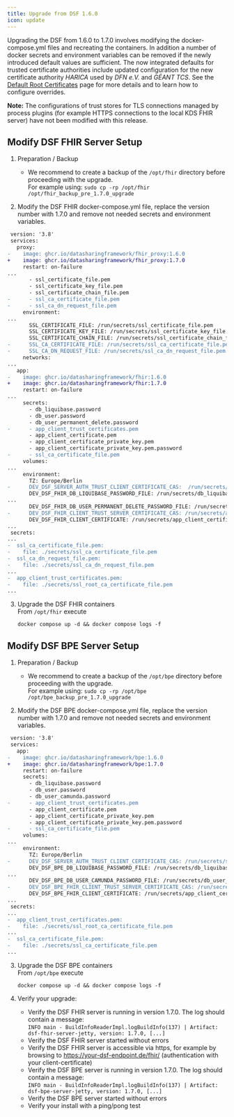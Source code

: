 ```yaml
---
title: Upgrade from DSF 1.6.0
icon: update
---
```


Upgrading the DSF from 1.6.0 to 1.7.0 involves modifying the docker-compose.yml files and recreating the containers. In addition a number of docker secrets and environment variables can be removed if the newly introduced default values are sufficient. The now integrated defaults for trusted certificate authorities include updated configuration for the new certificate authority _HARICA_ used by _DFN e.V._ and _GÉANT TCS_. See the [Default Root Certificates](root-certificates) page for more details and to learn how to configure overrides.

**Note:** The configurations of trust stores for TLS connections managed by process plugins (for example HTTPS connections to the local KDS FHIR server) have not been modified with this release.

## Modify DSF FHIR Server Setup
1. Preparation / Backup
    * We recommend to create a backup of the `/opt/fhir` directory before proceeding with the upgrade.  
    For example using: `sudo cp -rp /opt/fhir /opt/fhir_backup_pre_1.7.0_upgrade`

2. Modify the DSF FHIR docker-compose.yml file, replace the version number with 1.7.0 and remove not needed secrets and environment variables.
```diff
 version: '3.8'
 services:
   proxy:
-    image: ghcr.io/datasharingframework/fhir_proxy:1.6.0
+    image: ghcr.io/datasharingframework/fhir_proxy:1.7.0
     restart: on-failure
...
       - ssl_certificate_file.pem
       - ssl_certificate_key_file.pem
       - ssl_certificate_chain_file.pem
-      - ssl_ca_certificate_file.pem
-      - ssl_ca_dn_request_file.pem
     environment:
...
       SSL_CERTIFICATE_FILE: /run/secrets/ssl_certificate_file.pem
       SSL_CERTIFICATE_KEY_FILE: /run/secrets/ssl_certificate_key_file.pem
       SSL_CERTIFICATE_CHAIN_FILE: /run/secrets/ssl_certificate_chain_file.pem
-      SSL_CA_CERTIFICATE_FILE: /run/secrets/ssl_ca_certificate_file.pem
-      SSL_CA_DN_REQUEST_FILE: /run/secrets/ssl_ca_dn_request_file.pem
     networks:
...
   app:
-    image: ghcr.io/datasharingframework/fhir:1.6.0
+    image: ghcr.io/datasharingframework/fhir:1.7.0
     restart: on-failure
...
     secrets:
       - db_liquibase.password
       - db_user.password
       - db_user_permanent_delete.password
-      - app_client_trust_certificates.pem
       - app_client_certificate.pem
       - app_client_certificate_private_key.pem
       - app_client_certificate_private_key.pem.password
-      - ssl_ca_certificate_file.pem
     volumes:
...
     environment:
       TZ: Europe/Berlin
-      DEV_DSF_SERVER_AUTH_TRUST_CLIENT_CERTIFICATE_CAS:  /run/secrets/ssl_ca_certificate_file.pem
       DEV_DSF_FHIR_DB_LIQUIBASE_PASSWORD_FILE: /run/secrets/db_liquibase.password
...
       DEV_DSF_FHIR_DB_USER_PERMANENT_DELETE_PASSWORD_FILE: /run/secrets/db_user_permanent_delete.password
-      DEV_DSF_FHIR_CLIENT_TRUST_SERVER_CERTIFICATE_CAS: /run/secrets/app_client_trust_certificates.pem
       DEV_DSF_FHIR_CLIENT_CERTIFICATE: /run/secrets/app_client_certificate.pem
...
 secrets:
...
-  ssl_ca_certificate_file.pem:
-    file: ./secrets/ssl_ca_certificate_file.pem
-  ssl_ca_dn_request_file.pem:
-    file: ./secrets/ssl_ca_dn_request_file.pem
...
-  app_client_trust_certificates.pem:
-    file: ./secrets/ssl_root_ca_certificate_file.pem
...
```

3. Upgrade the DSF FHIR containers  
    From `/opt/fhir` execute  
    ```
    docker compose up -d && docker compose logs -f
    ```

## Modify DSF BPE Server Setup
1. Preparation / Backup
    * We recommend to create a backup of the `/opt/bpe` directory before proceeding with the upgrade.  
    For example using: `sudo cp -rp /opt/bpe /opt/bpe_backup_pre_1.7.0_upgrade`

2. Modify the DSF BPE docker-compose.yml file, replace the version number with 1.7.0 and remove not needed secrets and environment variables.
```diff
 version: '3.8'
 services:
   app:
-    image: ghcr.io/datasharingframework/bpe:1.6.0
+    image: ghcr.io/datasharingframework/bpe:1.7.0
     restart: on-failure
     secrets:
       - db_liquibase.password
       - db_user.password
       - db_user_camunda.password
-      - app_client_trust_certificates.pem
       - app_client_certificate.pem
       - app_client_certificate_private_key.pem
       - app_client_certificate_private_key.pem.password
-      - ssl_ca_certificate_file.pem
     volumes:
...
     environment:
       TZ: Europe/Berlin
-      DEV_DSF_SERVER_AUTH_TRUST_CLIENT_CERTIFICATE_CAS: /run/secrets/ssl_ca_certificate_file.pem
       DEV_DSF_BPE_DB_LIQUIBASE_PASSWORD_FILE: /run/secrets/db_liquibase.password
...
       DEV_DSF_BPE_DB_USER_CAMUNDA_PASSWORD_FILE: /run/secrets/db_user_camunda.password
-      DEV_DSF_BPE_FHIR_CLIENT_TRUST_SERVER_CERTIFICATE_CAS: /run/secrets/app_client_trust_certificates.pem
       DEV_DSF_BPE_FHIR_CLIENT_CERTIFICATE: /run/secrets/app_client_certificate.pem
...
 secrets:
...
-  app_client_trust_certificates.pem:
-    file: ./secrets/ssl_root_ca_certificate_file.pem
...
-  ssl_ca_certificate_file.pem:
-    file: ./secrets/ssl_ca_certificate_file.pem
...
```

3. Upgrade the DSF BPE containers  
    From `/opt/bpe` execute  
    ```
    docker compose up -d && docker compose logs -f
    ```

4. Verify your upgrade:
    * Verify the DSF FHIR server is running in version 1.7.0. The log should contain a message:  
        `INFO main - BuildInfoReaderImpl.logBuildInfo(137) | Artifact: dsf-fhir-server-jetty, version: 1.7.0, [...]`
    * Verify the DSF FHIR server started without errors
    * Verify the DSF FHIR server is accessible via https, for example by browsing to https://your-dsf-endpoint.de/fhir/ (authentication with your client-certificate)
    * Verify the DSF BPE server is running in version 1.7.0. The log should contain a message:  
        `INFO main - BuildInfoReaderImpl.logBuildInfo(137) | Artifact: dsf-bpe-server-jetty, version: 1.7.0, [...]`
    * Verify the DSF BPE server started without errors
    * Verify your install with a ping/pong test  
